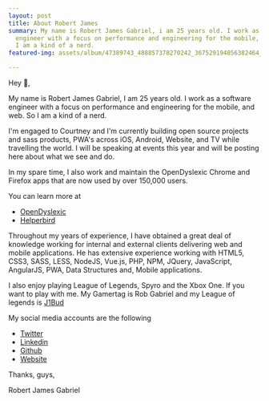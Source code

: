 ```yaml
---
layout: post
title: About Robert James
summary: My name is Robert James Gabriel, i am 25 years old. I work as a software
  engineer with a focus on performance and engineering for the mobile, and web. So
  I am a kind of a nerd.
featured-img: assets/album/47389743_488857378270242_367529194856382464_o.png

---
```

Hey 👋,

My name is Robert James Gabriel, I am 25 years old. I work as a software engineer with a focus on performance and engineering for the mobile, and web. So I am a kind of a nerd.

I'm engaged to Courtney and I'm currently building open source projects and sass products, PWA's across iOS, Android, Website, and TV while travelling the world. I will be speaking at events this year and will be posting here about what we see and do.

In my spare time, I also work and maintain the OpenDyslexic Chrome and Firefox apps that are now used by over 150,000 users.

You can learn more at

* [OpenDyslexic](https://www.opendyslexic.org "https://www.opendyslexic.org")
* [Helperbird](https://www.opendyslexic.org "https://www.opendyslexic.org")

Throughout my years of experience, I have obtained a great deal of knowledge working for internal and external clients delivering web and mobile applications. He has extensive experience working with HTML5, CSS3, SASS, LESS, NodeJS, Vue.js, PHP, NPM, JQuery, JavaScript, AngularJS, PWA, Data Structures and, Mobile applications.

I also enjoy playing League of Legends, Spyro and the Xbox One. If you want to play with me. My Gamertag is Rob Gabriel and my League of legends is [J1Bud](http://na.op.gg/summoner/userName=j1bud "http://na.op.gg/summoner/userName=j1bud")

My social media accounts are the following

* [Twitter](https://twitter.com/RobertJGabriel "Twitter")
* [Linkedin](https://www.linkedin.com/in/robertjamesgabriel/ "Linkedin")
* [Github](https://github.com/RobertJGabriel/ "Github")
* [Website](https://www.robertgabriel.ninja/ "Website")

Thanks, guys,

Robert James Gabriel